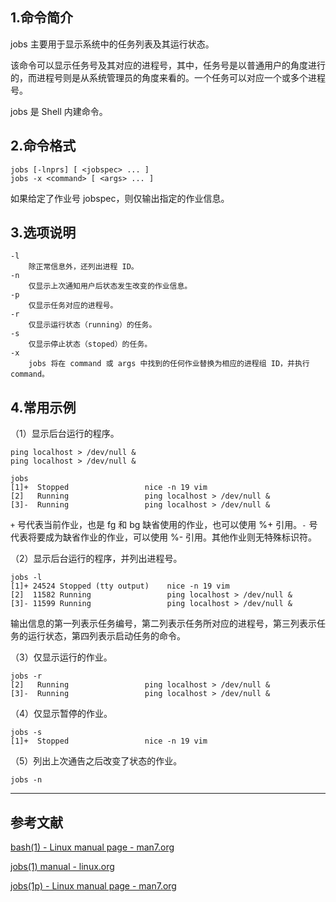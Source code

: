 ## 1.命令简介
jobs 主要用于显示系统中的任务列表及其运行状态。

该命令可以显示任务号及其对应的进程号，其中，任务号是以普通用户的角度进行的，而进程号则是从系统管理员的角度来看的。一个任务可以对应一个或多个进程号。

jobs 是 Shell 内建命令。

## 2.命令格式
```shell
jobs [-lnprs] [ <jobspec> ... ]
jobs -x <command> [ <args> ... ]
```
如果给定了作业号 jobspec，则仅输出指定的作业信息。

## 3.选项说明
```
-l
	除正常信息外，还列出进程 ID。
-n
	仅显示上次通知用户后状态发生改变的作业信息。
-p
	仅显示任务对应的进程号。 
-r
	仅显示运行状态（running）的任务。
-s
	仅显示停止状态（stoped）的任务。
-x
	jobs 将在 command 或 args 中找到的任何作业替换为相应的进程组 ID，并执行 command。
```
## 4.常用示例
（1）显示后台运行的程序。
```shell
ping localhost > /dev/null &
ping localhost > /dev/null &

jobs
[1]+  Stopped                 nice -n 19 vim
[2]   Running                 ping localhost > /dev/null &
[3]-  Running                 ping localhost > /dev/null &
```
`+` 号代表当前作业，也是 fg 和 bg 缺省使用的作业，也可以使用 %+ 引用。`-` 号代表将要成为缺省作业的作业，可以使用 %- 引用。其他作业则无特殊标识符。

（2）显示后台运行的程序，并列出进程号。
```shell
jobs -l
[1]+ 24524 Stopped (tty output)    nice -n 19 vim
[2]  11582 Running                 ping localhost > /dev/null &
[3]- 11599 Running                 ping localhost > /dev/null &
```
输出信息的第一列表示任务编号，第二列表示任务所对应的进程号，第三列表示任务的运行状态，第四列表示启动任务的命令。

（3）仅显示运行的作业。
```shell
jobs -r
[2]   Running                 ping localhost > /dev/null &
[3]-  Running                 ping localhost > /dev/null &
```

（4）仅显示暂停的作业。
```shell
jobs -s
[1]+  Stopped                 nice -n 19 vim
```
（5）列出上次通告之后改变了状态的作业。
```shell
jobs -n
```

---
## 参考文献
[bash(1) - Linux manual page - man7.org](https://www.man7.org/linux/man-pages/man1/bash.1.html)

[jobs(1) manual - linux.org](https://www.linux.org/docs/man1/jobs.html)

[jobs(1p) - Linux manual page - man7.org](https://man7.org/linux/man-pages/man1/jobs.1p.html)